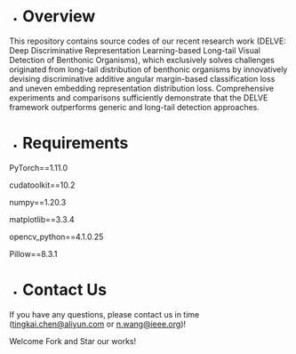 * # Overview
This repository contains source codes of our recent research work (DELVE: Deep Discriminative Representation Learning-based Long-tail Visual Detection of Benthonic Organisms), which exclusively solves challenges originated from long-tail distribution of benthonic organisms by innovatively devising discriminative additive angular margin-based classification loss and uneven embedding representation distribution loss. Comprehensive experiments and comparisons sufficiently demonstrate that the DELVE framework outperforms generic and long-tail detection approaches.


* # Requirements
PyTorch==1.11.0

cudatoolkit==10.2

numpy==1.20.3

matplotlib==3.3.4

opencv_python==4.1.0.25

Pillow==8.3.1

* #  Contact Us
If you have any questions, please contact us in time (tingkai.chen@aliyun.com or n.wang@ieee.org)!

Welcome Fork and Star our works!
